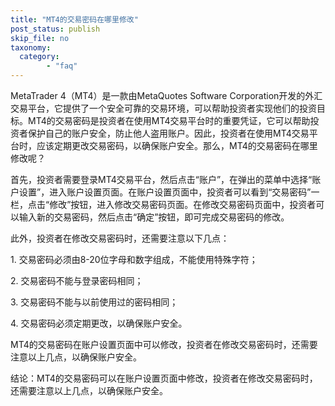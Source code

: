 ```yaml
---
title: "MT4的交易密码在哪里修改"
post_status: publish
skip_file: no
taxonomy:
  category:
        - "faq"
---
```


MetaTrader 4（MT4）是一款由MetaQuotes Software Corporation开发的外汇交易平台，它提供了一个安全可靠的交易环境，可以帮助投资者实现他们的投资目标。MT4的交易密码是投资者在使用MT4交易平台时的重要凭证，它可以帮助投资者保护自己的账户安全，防止他人盗用账户。因此，投资者在使用MT4交易平台时，应该定期更改交易密码，以确保账户安全。那么，MT4的交易密码在哪里修改呢？

首先，投资者需要登录MT4交易平台，然后点击“账户”，在弹出的菜单中选择“账户设置”，进入账户设置页面。在账户设置页面中，投资者可以看到“交易密码”一栏，点击“修改”按钮，进入修改交易密码页面。在修改交易密码页面中，投资者可以输入新的交易密码，然后点击“确定”按钮，即可完成交易密码的修改。

此外，投资者在修改交易密码时，还需要注意以下几点：

1\. 交易密码必须由8-20位字母和数字组成，不能使用特殊字符；

2\. 交易密码不能与登录密码相同；

3\. 交易密码不能与以前使用过的密码相同；

4\. 交易密码必须定期更改，以确保账户安全。

MT4的交易密码在账户设置页面中可以修改，投资者在修改交易密码时，还需要注意以上几点，以确保账户安全。

结论：MT4的交易密码可以在账户设置页面中修改，投资者在修改交易密码时，还需要注意以上几点，以确保账户安全。
